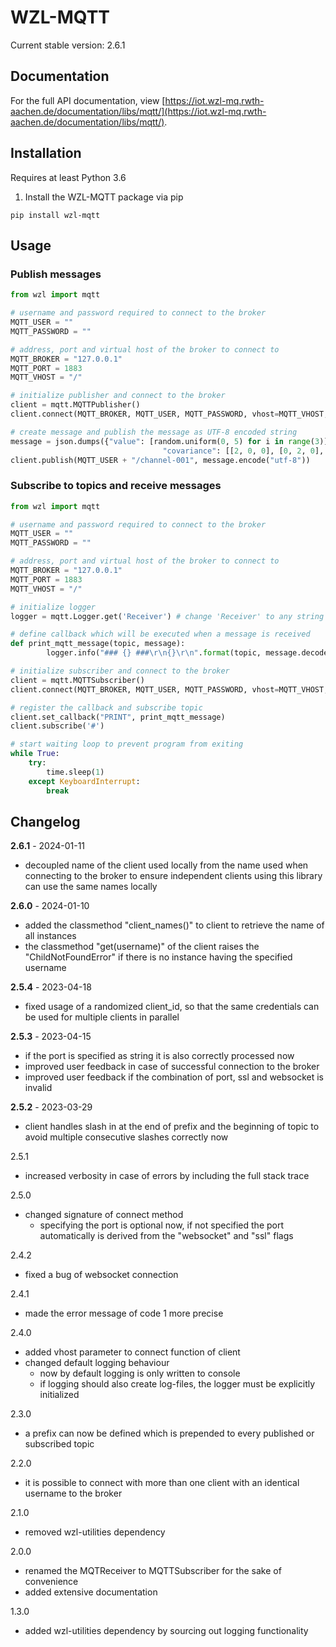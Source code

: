 # WZL-MQTT

Current stable version: 2.6.1
## Documentation

For the full API documentation, view [https://iot.wzl-mq.rwth-aachen.de/documentation/libs/mqtt/](https://iot.wzl-mq.rwth-aachen.de/documentation/libs/mqtt/).

## Installation
Requires at least Python 3.6

1. Install the WZL-MQTT package via pip  
```
pip install wzl-mqtt
```

## Usage

### Publish messages

```python
from wzl import mqtt

# username and password required to connect to the broker
MQTT_USER = ""
MQTT_PASSWORD = ""

# address, port and virtual host of the broker to connect to 
MQTT_BROKER = "127.0.0.1"
MQTT_PORT = 1883
MQTT_VHOST = "/"

# initialize publisher and connect to the broker
client = mqtt.MQTTPublisher()
client.connect(MQTT_BROKER, MQTT_USER, MQTT_PASSWORD, vhost=MQTT_VHOST, port=MQTT_PORT)

# create message and publish the message as UTF-8 encoded string
message = json.dumps({"value": [random.uniform(0, 5) for i in range(3)], "timestamp": datetime.datetime.utcnow().isoformat() + "Z",
                                  "covariance": [[2, 0, 0], [0, 2, 0], [0, 0, 0]], "nonce": str(uuid.uuid4()), "hash": None, "unit": "MTR"})
client.publish(MQTT_USER + "/channel-001", message.encode("utf-8"))
```

### Subscribe to topics and receive messages
```python
from wzl import mqtt

# username and password required to connect to the broker
MQTT_USER = ""
MQTT_PASSWORD = ""

# address, port and virtual host of the broker to connect to 
MQTT_BROKER = "127.0.0.1"
MQTT_PORT = 1883
MQTT_VHOST = "/"

# initialize logger
logger = mqtt.Logger.get('Receiver') # change 'Receiver' to any string you like

# define callback which will be executed when a message is received
def print_mqtt_message(topic, message):
        logger.info("### {} ###\r\n{}\r\n".format(topic, message.decode("utf-8")))

# initialize subscriber and connect to the broker   
client = mqtt.MQTTSubscriber()
client.connect(MQTT_BROKER, MQTT_USER, MQTT_PASSWORD, vhost=MQTT_VHOST, port=MQTT_PORT)

# register the callback and subscribe topic
client.set_callback("PRINT", print_mqtt_message)
client.subscribe('#')

# start waiting loop to prevent program from exiting
while True:
    try:
        time.sleep(1)
    except KeyboardInterrupt:
        break

```

## Changelog

**2.6.1** - 2024-01-11
  - decoupled name of the client used locally from the name used when connecting to the broker to ensure independent clients using this library can use the same names locally   

**2.6.0** - 2024-01-10
  - added the classmethod "client_names()" to client to retrieve the name of all instances
  - the classmethod "get(username)" of the client raises the "ChildNotFoundError" if there is no instance having the specified username

**2.5.4** - 2023-04-18
  - fixed usage of a randomized client_id, so that the same credentials can be used for multiple clients in parallel

**2.5.3** - 2023-04-15
  - if the port is specified as string it is also correctly processed now
  - improved user feedback in case of successful connection to the broker
  - improved user feedback if the combination of port, ssl and websocket is invalid

**2.5.2** - 2023-03-29
  - client handles slash in at the end of prefix and the beginning of topic to avoid multiple consecutive slashes correctly now

2.5.1
  - increased verbosity in case of errors by including the full stack trace

2.5.0
  - changed signature of connect method
    - specifying the port is optional now, if not specified the port automatically is derived from the "websocket" and "ssl" flags
    
2.4.2
  - fixed a bug of websocket connection

2.4.1
- made the error message of code 1 more precise

2.4.0
- added vhost parameter to connect function of client
- changed default logging behaviour
  - now by default logging is only written to console
  - if logging should also create log-files, the logger must be explicitly initialized

2.3.0
- a prefix can now be defined which is prepended to every published or subscribed topic

2.2.0
- it is possible to connect with more than one client with an identical username to the broker

2.1.0
- removed wzl-utilities dependency

2.0.0
- renamed the MQTReceiver to MQTTSubscriber for the sake of convenience
- added extensive documentation

1.3.0
- added wzl-utilities dependency by sourcing out logging functionality
